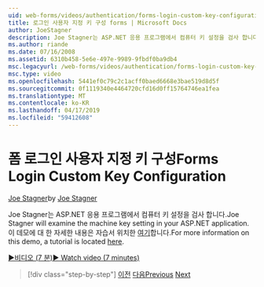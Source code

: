 ```yaml
---
uid: web-forms/videos/authentication/forms-login-custom-key-configuration
title: 로그인 사용자 지정 키 구성 forms | Microsoft Docs
author: JoeStagner
description: Joe Stagner는 ASP.NET 응용 프로그램에서 컴퓨터 키 설정을 검사 합니다. 이 데모에 대 한 자세한 내용은 자습서 커서가 여기 있습니다.
ms.author: riande
ms.date: 07/16/2008
ms.assetid: 6310b458-5e6e-497e-9989-9fbdf0ba9db4
msc.legacyurl: /web-forms/videos/authentication/forms-login-custom-key-configuration
msc.type: video
ms.openlocfilehash: 5441ef0c79c2c1acff0baed6668e3bae519d8d5f
ms.sourcegitcommit: 0f1119340e4464720cfd16d0ff15764746ea1fea
ms.translationtype: MT
ms.contentlocale: ko-KR
ms.lasthandoff: 04/17/2019
ms.locfileid: "59412608"
---
```

# <a name="forms-login-custom-key-configuration"></a><span data-ttu-id="9ad77-104">폼 로그인 사용자 지정 키 구성</span><span class="sxs-lookup"><span data-stu-id="9ad77-104">Forms Login Custom Key Configuration</span></span>

<span data-ttu-id="9ad77-105">[Joe Stagner](https://github.com/JoeStagner)</span><span class="sxs-lookup"><span data-stu-id="9ad77-105">by [Joe Stagner](https://github.com/JoeStagner)</span></span>

<span data-ttu-id="9ad77-106">Joe Stagner는 ASP.NET 응용 프로그램에서 컴퓨터 키 설정을 검사 합니다.</span><span class="sxs-lookup"><span data-stu-id="9ad77-106">Joe Stagner will examine the machine key setting in your ASP.NET application.</span></span> <span data-ttu-id="9ad77-107">이 데모에 대 한 자세한 내용은 자습서 위치한 [여기](../../overview/older-versions-security/introduction/forms-authentication-configuration-and-advanced-topics-vb.md)합니다.</span><span class="sxs-lookup"><span data-stu-id="9ad77-107">For more information on this demo, a tutorial is located [here](../../overview/older-versions-security/introduction/forms-authentication-configuration-and-advanced-topics-vb.md).</span></span>

[<span data-ttu-id="9ad77-108">&#9654;비디오 (7 분)</span><span class="sxs-lookup"><span data-stu-id="9ad77-108">&#9654; Watch video (7 minutes)</span></span>](https://channel9.msdn.com/Blogs/ASP-NET-Site-Videos/forms-login-custom-key-configuration)

> [!div class="step-by-step"]
> <span data-ttu-id="9ad77-109">[이전](asp-forms-login-relocation.md)
> [다음](add-custom-data-to-the-authentication-method.md)</span><span class="sxs-lookup"><span data-stu-id="9ad77-109">[Previous](asp-forms-login-relocation.md)
[Next](add-custom-data-to-the-authentication-method.md)</span></span>
